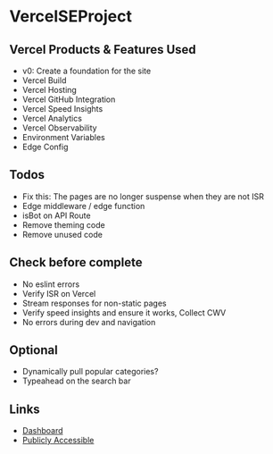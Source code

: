 # VercelSEProject
 
## Vercel Products & Features Used
- v0: Create a foundation for the site
- Vercel Build
- Vercel Hosting
- Vercel GitHub Integration
- Vercel Speed Insights
- Vercel Analytics
- Vercel Observability
- Environment Variables
- Edge Config

## Todos
- Fix this: The pages are no longer suspense when they are not ISR
- Edge middleware / edge function
- isBot on API Route
- Remove theming code
- Remove unused code

## Check before complete
- No eslint errors
- Verify ISR on Vercel
- Stream responses for non-static pages
- Verify speed insights and ensure it works, Collect CWV
- No errors during dev and navigation

## Optional
- Dynamically pull popular categories?
- Typeahead on the search bar

## Links
- [Dashboard](https://vercel.com/rawwebdesigns-projects/vercel-se-project)
- [Publicly Accessible](https://vercel-se-project.vercel.app/)